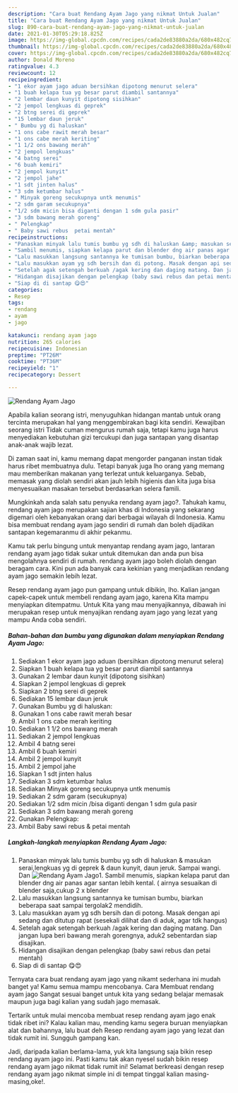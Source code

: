 ```yaml
---
description: "Cara buat Rendang Ayam Jago yang nikmat Untuk Jualan"
title: "Cara buat Rendang Ayam Jago yang nikmat Untuk Jualan"
slug: 890-cara-buat-rendang-ayam-jago-yang-nikmat-untuk-jualan
date: 2021-01-30T05:29:18.825Z
image: https://img-global.cpcdn.com/recipes/cada2de83880a2da/680x482cq70/rendang-ayam-jago-foto-resep-utama.jpg
thumbnail: https://img-global.cpcdn.com/recipes/cada2de83880a2da/680x482cq70/rendang-ayam-jago-foto-resep-utama.jpg
cover: https://img-global.cpcdn.com/recipes/cada2de83880a2da/680x482cq70/rendang-ayam-jago-foto-resep-utama.jpg
author: Donald Moreno
ratingvalue: 4.3
reviewcount: 12
recipeingredient:
- "1 ekor ayam jago aduan bersihkan dipotong menurut selera"
- "1 buah kelapa tua yg besar parut diambil santannya"
- "2 lembar daun kunyit dipotong sisihkan"
- "2 jempol lengkuas di geprek"
- "2 btng serei di geprek"
- "15 lembar daun jeruk"
- " Bumbu yg di haluskan"
- "1 ons cabe rawit merah besar"
- "1 ons cabe merah keriting"
- "1 1/2 ons bawang merah"
- "2 jempol lengkuas"
- "4 batng serei"
- "6 buah kemiri"
- "2 jempol kunyit"
- "2 jempol jahe"
- "1 sdt jinten halus"
- "3 sdm ketumbar halus"
- " Minyak goreng secukupnya untk menumis"
- "2 sdm garam secukupnya"
- "1/2 sdm micin bisa diganti dengan 1 sdm gula pasir"
- "3 sdm bawang merah goreng"
- " Pelengkap"
- " Baby sawi rebus  petai mentah"
recipeinstructions:
- "Panaskan minyak lalu tumis bumbu yg sdh di haluskan &amp; masukan serai,lengkuas yg di geprek &amp; daun kunyit, daun jeruk. Sampai wangi. Dan"
- "Sambil menumis, siapkan kelapa parut dan blender dng air panas agar santan lebih kental. ( airnya sesuaikan di blender saja,cukup 2 x blender"
- "Lalu masukkan langsung santannya ke tumisan bumbu, biarkan beberapa saat sampai tergolak2 mendidih."
- "Lalu masukkan ayam yg sdh bersih dan di potong. Masak dengan api sedang dan ditutup rapat (sesekali dilihat dan di aduk, agar tdk hangus)"
- "Setelah agak setengah berkuah /agak kering dan daging matang. Dan jangan lupa beri bawang merah gorengnya, aduk2 sebentardan siap disajikan."
- "Hidangan disajikan dengan pelengkap (baby sawi rebus dan petai mentah)"
- "Siap di di santap 😋😍"
categories:
- Resep
tags:
- rendang
- ayam
- jago

katakunci: rendang ayam jago 
nutrition: 265 calories
recipecuisine: Indonesian
preptime: "PT26M"
cooktime: "PT36M"
recipeyield: "1"
recipecategory: Dessert

---
```



![Rendang Ayam Jago](https://img-global.cpcdn.com/recipes/cada2de83880a2da/680x482cq70/rendang-ayam-jago-foto-resep-utama.jpg)

Apabila kalian seorang istri, menyuguhkan hidangan mantab untuk orang tercinta merupakan hal yang menggembirakan bagi kita sendiri. Kewajiban seorang istri Tidak cuman mengurus rumah saja, tetapi kamu juga harus menyediakan kebutuhan gizi tercukupi dan juga santapan yang disantap anak-anak wajib lezat.

Di zaman  saat ini, kamu memang dapat mengorder panganan instan tidak harus ribet membuatnya dulu. Tetapi banyak juga lho orang yang memang mau memberikan makanan yang terlezat untuk keluarganya. Sebab, memasak yang diolah sendiri akan jauh lebih higienis dan kita juga bisa menyesuaikan masakan tersebut berdasarkan selera famili. 



Mungkinkah anda salah satu penyuka rendang ayam jago?. Tahukah kamu, rendang ayam jago merupakan sajian khas di Indonesia yang sekarang digemari oleh kebanyakan orang dari berbagai wilayah di Indonesia. Kamu bisa membuat rendang ayam jago sendiri di rumah dan boleh dijadikan santapan kegemaranmu di akhir pekanmu.

Kamu tak perlu bingung untuk menyantap rendang ayam jago, lantaran rendang ayam jago tidak sukar untuk ditemukan dan anda pun bisa mengolahnya sendiri di rumah. rendang ayam jago boleh diolah dengan beragam cara. Kini pun ada banyak cara kekinian yang menjadikan rendang ayam jago semakin lebih lezat.

Resep rendang ayam jago pun gampang untuk dibikin, lho. Kalian jangan capek-capek untuk membeli rendang ayam jago, karena Kita mampu menyiapkan ditempatmu. Untuk Kita yang mau menyajikannya, dibawah ini merupakan resep untuk menyajikan rendang ayam jago yang lezat yang mampu Anda coba sendiri.

<!--inarticleads1-->

##### Bahan-bahan dan bumbu yang digunakan dalam menyiapkan Rendang Ayam Jago:

1. Sediakan 1 ekor ayam jago aduan (bersihkan dipotong menurut selera)
1. Siapkan 1 buah kelapa tua yg besar parut diambil santannya
1. Gunakan 2 lembar daun kunyit (dipotong sisihkan)
1. Siapkan 2 jempol lengkuas di geprek
1. Siapkan 2 btng serei di geprek
1. Sediakan 15 lembar daun jeruk
1. Gunakan  Bumbu yg di haluskan:
1. Gunakan 1 ons cabe rawit merah besar
1. Ambil 1 ons cabe merah keriting
1. Sediakan 1 1/2 ons bawang merah
1. Sediakan 2 jempol lengkuas
1. Ambil 4 batng serei
1. Ambil 6 buah kemiri
1. Ambil 2 jempol kunyit
1. Ambil 2 jempol jahe
1. Siapkan 1 sdt jinten halus
1. Sediakan 3 sdm ketumbar halus
1. Sediakan  Minyak goreng secukupnya untk menumis
1. Sediakan 2 sdm garam (secukupnya)
1. Sediakan 1/2 sdm micin /bisa diganti dengan 1 sdm gula pasir
1. Sediakan 3 sdm bawang merah goreng
1. Gunakan  Pelengkap:
1. Ambil  Baby sawi rebus &amp; petai mentah




<!--inarticleads2-->

##### Langkah-langkah menyiapkan Rendang Ayam Jago:

1. Panaskan minyak lalu tumis bumbu yg sdh di haluskan &amp; masukan serai,lengkuas yg di geprek &amp; daun kunyit, daun jeruk. Sampai wangi. Dan
<img src="https://img-global.cpcdn.com/steps/7da20a541385484e/160x128cq70/rendang-ayam-jago-langkah-memasak-1-foto.jpg" alt="Rendang Ayam Jago">1. Sambil menumis, siapkan kelapa parut dan blender dng air panas agar santan lebih kental. ( airnya sesuaikan di blender saja,cukup 2 x blender
1. Lalu masukkan langsung santannya ke tumisan bumbu, biarkan beberapa saat sampai tergolak2 mendidih.
1. Lalu masukkan ayam yg sdh bersih dan di potong. Masak dengan api sedang dan ditutup rapat (sesekali dilihat dan di aduk, agar tdk hangus)
1. Setelah agak setengah berkuah /agak kering dan daging matang. Dan jangan lupa beri bawang merah gorengnya, aduk2 sebentardan siap disajikan.
1. Hidangan disajikan dengan pelengkap (baby sawi rebus dan petai mentah)
1. Siap di di santap 😋😍




Ternyata cara buat rendang ayam jago yang nikamt sederhana ini mudah banget ya! Kamu semua mampu mencobanya. Cara Membuat rendang ayam jago Sangat sesuai banget untuk kita yang sedang belajar memasak maupun juga bagi kalian yang sudah jago memasak.

Tertarik untuk mulai mencoba membuat resep rendang ayam jago enak tidak ribet ini? Kalau kalian mau, mending kamu segera buruan menyiapkan alat dan bahannya, lalu buat deh Resep rendang ayam jago yang lezat dan tidak rumit ini. Sungguh gampang kan. 

Jadi, daripada kalian berlama-lama, yuk kita langsung saja bikin resep rendang ayam jago ini. Pasti kamu tak akan nyesel sudah bikin resep rendang ayam jago nikmat tidak rumit ini! Selamat berkreasi dengan resep rendang ayam jago nikmat simple ini di tempat tinggal kalian masing-masing,oke!.

